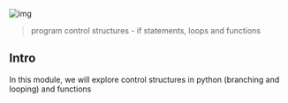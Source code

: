 ![img](https://assets.imaginablefutures.com/media/images/ALX_Logo.max-200x150.png)

> program control structures - if statements, loops and functions 

## Intro 
In this module, we will explore control structures in python (branching and looping) and functions 